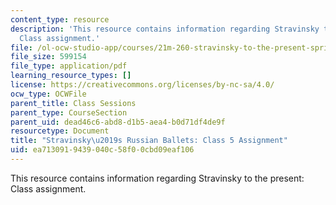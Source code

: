 ```yaml
---
content_type: resource
description: 'This resource contains information regarding Stravinsky to the present:
  Class assignment.'
file: /ol-ocw-studio-app/courses/21m-260-stravinsky-to-the-present-spring-2016/ea7130919439040c58f00cbd09eaf106_MIT21M_260S16_assn05.pdf
file_size: 599154
file_type: application/pdf
learning_resource_types: []
license: https://creativecommons.org/licenses/by-nc-sa/4.0/
ocw_type: OCWFile
parent_title: Class Sessions
parent_type: CourseSection
parent_uid: dead46c6-abd8-d1b5-aea4-b0d71df4de9f
resourcetype: Document
title: "Stravinsky\u2019s Russian Ballets: Class 5 Assignment"
uid: ea713091-9439-040c-58f0-0cbd09eaf106
---
```

This resource contains information regarding Stravinsky to the present: Class assignment.